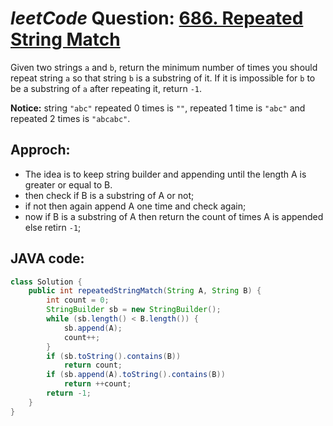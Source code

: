 # _leetCode_ Question: [686. Repeated String Match](https://leetcode.com/problems/repeated-string-match/)

Given two strings `a` and `b`, return the minimum number of times you should repeat string `a` so that string `b` is a substring of it. If it is impossible for `b`​​​​​​ to be a substring of `a` after repeating it, return `-1`.

**Notice:** string `"abc"` repeated 0 times is `""`, repeated 1 time is `"abc"` and repeated 2 times is `"abcabc"`.

## Approch:

- The idea is to keep string builder and appending until the length A is greater or equal to B.
- then check if B is a substring of A or not;
- if not then again append A one time and check again;
- now if B is a substring of A then return the count of times A is appended else retirn `-1`;

## JAVA code:

```JAVA
class Solution {
    public int repeatedStringMatch(String A, String B) {
        int count = 0;
        StringBuilder sb = new StringBuilder();
        while (sb.length() < B.length()) {
            sb.append(A);
            count++;
        }
        if (sb.toString().contains(B))
            return count;
        if (sb.append(A).toString().contains(B))
            return ++count;
        return -1;
    }
}
```
